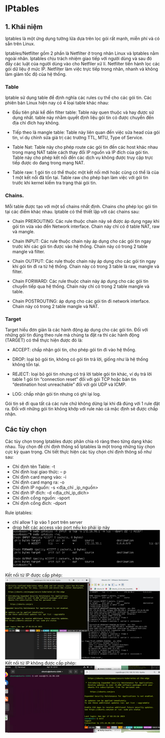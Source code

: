 # IPtables 
## 1. Khái niệm  
      
Iptables là một ứng dụng tường lửa dựa trên lọc gói rất mạnh, miễn phí và có sẵn trên Linux.

Iptables/Netfilter gồm 2 phần là Netfilter ở trong nhân Linux và Iptables nằm ngoài nhân. Iptables chịu trách nhiệm giao tiếp với người dùng và sau đó đẩy các luật của người dùng vào cho Netfiler xử lí. Netfilter tiến hành lọc các gói dữ liệu ở mức IP. Netfilter làm việc trực tiếp trong nhân, nhanh và không làm giảm tốc độ của hệ thống.
### Table
Iptable sử dụng table để định nghĩa các rules cụ thể cho các gói tin. Các phiên bản Linux hiện nay có 4 loại table khác nhau:

- Đầu tiên phải kể đến filter table: Table này quen thuộc và hay được sử dụng nhất. table này nhằm quyết định liệu gói tin có được chuyển đến địa chỉ đích hay không.

- Tiếp theo là mangle table: Table này liên quan đến việc sửa head của gói tin, ví dụ chỉnh sửa giá trị các trường TTL, MTU, Type of Service.

- Table Nat: Table này cho phép route các gói tin đến các host khác nhau trong mạng NAT table cách thay đổi IP nguồn và IP đích của gói tin. Table này cho phép kết nối đến các dịch vụ không được truy cập trực tiếp được do đang trong mạng NAT.

- Table raw: 1 gói tin có thể thuộc một kết nối mới hoặc cũng có thể là của 1 một kết nối đã tồn tại. Table raw cho phép bạn làm việc với gói tin trước khi kernel kiểm tra trạng thái gói tin.

### Chains.
Mỗi table được tạo với một số chains nhất định. Chains cho phép lọc gói tin tại các điểm khác nhau. Iptable có thể thiết lập với các chains sau:

- Chain PREROUTING: Các rule thuộc chain này sẽ được áp dụng ngay khi gói tin vừa vào đến Network interface. Chain này chỉ có ở table NAT, raw và mangle.

- Chain INPUT: Các rule thuộc chain này áp dụng cho các gói tin ngay trước khi các gói tin được vào hệ thống. Chain này có trong 2 table mangle và filter.

- Chain OUTPUT: Các rule thuộc chain này áp dụng cho các gói tin ngay khi gói tin đi ra từ hệ thống. Chain này có trong 3 table là raw, mangle và filter.

- Chain FORWARD: Các rule thuộc chain này áp dụng cho các gói tin chuyển tiếp qua hệ thống. Chain này chỉ có trong 2 table mangle và table.

- Chain POSTROUTING: áp dụng cho các gói tin đi network interface. Chain này có trong 2 table mangle và NAT.

### Target
Target hiểu đơn giản là các hành động áp dụng cho các gói tin. Đối với những gói tin đúng theo rule mà chúng ta đặt ra thì các hành động (TARGET) có thể thực hiện được đó là:

-  ACCEPT: chấp nhận gói tin, cho phép gói tin đi vào hệ thống.

-  DROP: loại bỏ gói tin, không có gói tin trả lời, giống như là hệ thống không tồn tại.

-  REJECT: loại bỏ gói tin nhưng có trả lời table gói tin khác, ví dụ trả lời table 1 gói tin “connection reset” đối với gói TCP hoặc bản tin “destination host unreachable” đối với gói UDP và ICMP.

- LOG: chấp nhận gói tin nhưng có ghi lại log.

Gói tin sẽ đi qua tất cả các rule chứ không dừng lại khi đã đúng với 1 rule đặt ra. Đối với những gói tin không khớp với rule nào cả mặc định sẽ được chấp nhận.
## Các tùy chọn

Các tùy chọn trong Iptables được phân chia rõ ràng theo từng dạng khác nhau. Tùy chọn để chỉ định thông số Iptables là một trong những tùy chọn cực kỳ quan trọng. Chi tiết thực hiện các tùy chọn chỉ định thông số như sau:

- Chỉ định tên Table: -t
- Chỉ định loại giao thức: – p
- Chỉ định card mạng vào: -i
- Chỉ định card mạng ra: -o
- Chỉ định IP nguồn: -s <địa_chỉ _ip_nguồn>
- Chỉ định IP đích: -d <địa_chỉ_ip_dích>
- Chỉ định cổng nguồn: -sport
- Chỉ định cổng đích: -dport


Rule iptables:
- chỉ allow 1 ip vào 1 port trên server
- drop hết các access vào port nếu ko phải ip này   
  ![Alt](https://github.com/sys6101/vupncloud/raw/main/Picture/Network/iptables1.png)
  

Kết nối từ IP được cấp phép:
    ![Alt](https://github.com/sys6101/vupncloud/raw/main/Picture/Network/iptables2.jpg)
Kết nối từ IP không được cấp phép:
    ![Alt](https://github.com/sys6101/vupncloud/raw/main/Picture/Network/iptables3.jpg)
